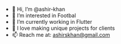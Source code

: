 - 👋 Hi, I’m @ashir-khan
- 👀 I’m interested in Footbal
- 🌱 I’m currently working in Flutter
- 💞️ I love making unique projects for clients
- 📫 Reach me at: ashirskhan@gmail.com

<!---
ashir-khan/ashir-khan is a ✨ special ✨ repository because its `README.md` (this file) appears on your GitHub profile.
You can click the Preview link to take a look at your changes.
--->

